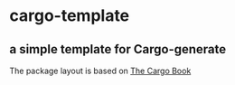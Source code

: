 # cargo-template

## a simple template for Cargo-generate

The package layout is based on [The Cargo Book][1]

[1]: https://doc.rust-lang.org/cargo/guide/project-layout.html
